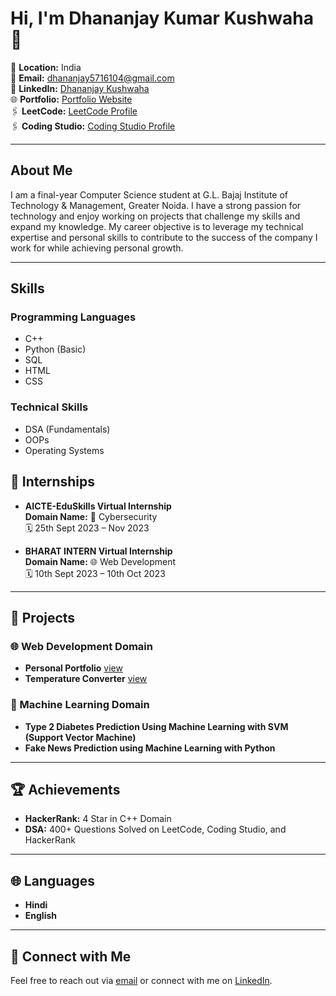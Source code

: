 # Hi, I'm Dhananjay Kumar Kushwaha 👋

📍 **Location:** India  
📧 **Email:** [dhananjay5716104@gmail.com](mailto:dhananjay5716104@gmail.com)  
🔗 **LinkedIn:** [Dhananjay Kushwaha](https://www.linkedin.com/in/dhananjaykushwaha)  
🌐 **Portfolio:** [Portfolio Website](https://dhananjay-kushwaha.github.io/Portfolio-Website/)  
🖇 **LeetCode:** [LeetCode Profile](https://leetcode.com/u/dhannumaurya1171/)  
🖇 **Coding Studio:** [Coding Studio Profile](https://www.naukri.com/code360/profile/cd8507c3-bd35-4fc4-8e49-5f6297cd15b2)

---

## About Me

I am a final-year Computer Science student at G.L. Bajaj Institute of Technology & Management, Greater Noida. I have a strong passion for technology and enjoy working on projects that challenge my skills and expand my knowledge. My career objective is to leverage my technical expertise and personal skills to contribute to the success of the company I work for while achieving personal growth.

---

## Skills

### Programming Languages
- C++
- Python (Basic)
- SQL
- HTML
- CSS

### Technical Skills
- DSA (Fundamentals)
- OOPs
- Operating Systems


## 💼 Internships

- **AICTE-EduSkills Virtual Internship**  
  **Domain Name:** 🔐 Cybersecurity  
  🗓 25th Sept 2023 – Nov 2023

- **BHARAT INTERN Virtual Internship**  
  **Domain Name:** 🌐 Web Development  
  🗓 10th Sept 2023 – 10th Oct 2023

---

## 📂 Projects

### 🌐 Web Development Domain
- **Personal Portfolio** [view](https://dhananjay-kushwaha.github.io/Portfolio-Website/)
- **Temperature Converter** [view](https://dhananjay-kushwaha.github.io/Temperature-Converter/)

### 🤖 Machine Learning Domain
- **Type 2 Diabetes Prediction Using Machine Learning with SVM (Support Vector Machine)**
- **Fake News Prediction using Machine Learning with Python**

---

## 🏆 Achievements

- **HackerRank:** 4 Star in C++ Domain
- **DSA:** 400+ Questions Solved on LeetCode, Coding Studio, and HackerRank

---

## 🌐 Languages

- **Hindi**
- **English**

---

## 🤝 Connect with Me

Feel free to reach out via [email](mailto:dhananjay5716104@gmail.com) or connect with me on [LinkedIn](https://www.linkedin.com/in/dhananjaykushwaha).
